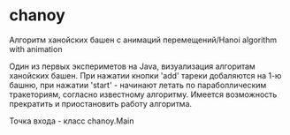 chanoy
======

Алгоритм ханойских башен с анимаций перемещений/Hanoi algorithm with animation

Один из первых экспериметов на Java, визуализация алгоритам ханойских башен. 
При нажатии кнопки 'add' тареки добаляются на 1-ю башню, при нажатии  'start' - начинают летать по параболлическим тракеториям, согласно известному алгоритму. Имеется возможность прекратить и приостановить работу алгоритма.

Точка входа - класс chanoy.Main
